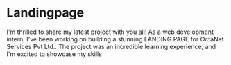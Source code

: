 # Landingpage
I'm thrilled to share my latest project with you all! As a web development intern, I've been working on building a stunning LANDING PAGE for OctaNet Services Pvt Ltd.. The project was an incredible learning experience, and I'm excited to showcase my skills
